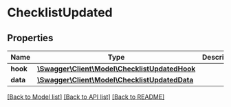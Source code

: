 # ChecklistUpdated

## Properties
Name | Type | Description | Notes
------------ | ------------- | ------------- | -------------
**hook** | [**\Swagger\Client\Model\ChecklistUpdatedHook**](ChecklistUpdatedHook.md) |  | [optional] 
**data** | [**\Swagger\Client\Model\ChecklistUpdatedData**](ChecklistUpdatedData.md) |  | [optional] 

[[Back to Model list]](../../README.md#documentation-for-models) [[Back to API list]](../../README.md#documentation-for-api-endpoints) [[Back to README]](../../README.md)

